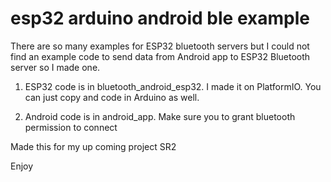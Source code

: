 # esp32 arduino android ble example

There are so many examples for ESP32 bluetooth servers but I could not find an example code to send data from Android app to ESP32 Bluetooth server so I made one.

1. ESP32 code is in bluetooth_android_esp32. I made it on PlatformIO. You can just copy and code in Arduino as well.

2. Android code is in android_app. Make sure you to grant bluetooth permission to connect 

Made this for my up coming project SR2

Enjoy

